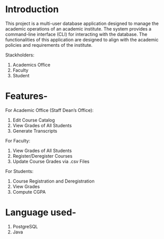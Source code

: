 # Introduction
This project is a multi-user database application designed to manage the academic operations of an academic institute. The system provides a command-line interface (CLI) for interacting with the database. The functionalities of this application are designed to align with the academic policies and requirements of the institute.

Stackholders:
1. Academics Office
2. Faculty
3. Student
   
# Features-
For Academic Office (Staff Dean’s Office):
1. Edit Course Catalog
2. View Grades of All Students
3. Generate Transcripts

For Faculty:
1. View Grades of All Students
2. Register/Deregister Courses
3. Update Course Grades via .csv Files

For Students:
1. Course Registration and Deregistration
2. View Grades
3. Compute CGPA

# Language used-
1. PostgreSQL
2. Java
